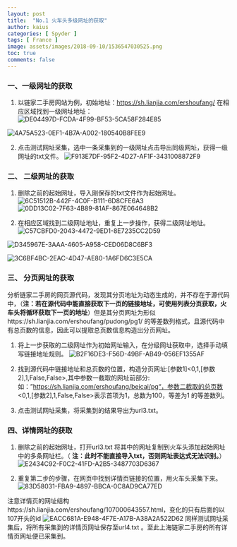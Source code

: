 ```yaml
---
layout: post
title:  "No.1 火车头多级网址的获取"
author: kaius
categories: [ Spyder ]
tags: [ France ]
image: assets/images/2018-09-10/1536547030525.png
toc: true
comments: false
---
```


### 一、一级网址的获取

1. 以链家二手房网站为例，初始地址：https://sh.lianjia.com/ershoufang/
在相应区域找到一级网址地址：
![DE04497D-FCDA-4F99-BF53-5CA58F284E85]({{site.baseurl}}/assets/images/2018-08-05/DE04497D-FCDA-4F99-BF53-5CA58F284E85.png)

![4A75A523-0EF1-4B7A-A002-180540B8FEE9]({{site.baseurl}}/assets/images/2018-08-05/4A75A523-0EF1-4B7A-A002-180540B8FEE9.png)


2. 点击测试网址采集，选中一条采集到的一级网址点击导出同级网址，获得一级网址的txt文件。
![F913E7DF-95F2-4D27-AF1F-3431008872F9]({{site.baseurl}}/assets/images/2018-08-05/F913E7DF-95F2-4D27-AF1F-3431008872F9.png)

### 二、 二级网址的获取

1.  删除之前的起始网址，导入刚保存的txt文件作为起始网址。
![6C51512B-442F-4C0F-B111-6D8CFE6A3]({{site.baseurl}}/assets/images/2018-08-05/6C51512B-442F-4C0F-B111-6D8CFE6A3C48.png)
![0DD13C02-7F63-4B89-81AF-867E064648B2]({{site.baseurl}}/assets/images/2018-08-05/0DD13C02-7F63-4B89-81AF-867E064648B2.png)

2. 在相应区域找到二级网址地址，重复上一步操作，获得二级网址地址。
![C57CBFD0-2043-4472-9ED1-8E7235CC2D59]({{site.baseurl}}/assets/images/2018-08-05/C57CBFD0-2043-4472-9ED1-8E7235CC2D59.png)


![D345967E-3AAA-4605-A958-CED06D8C6BF3]({{site.baseurl}}/assets/images/2018-08-05/D345967E-3AAA-4605-A958-CED06D8C6BF3.png)

![3C6BF4BC-2EAC-4D47-AE80-1A6FD6C3E5CA]({{site.baseurl}}/assets/images/2018-08-05/3C6BF4BC-2EAC-4D47-AE80-1A6FD6C3E5CA.png)

### 三、 分页网址的获取

分析链家二手房的网页源代码，发现其分页地址为动态生成的，并不存在于源代码中，（**注：若在源代码中能直接获取下一页的链接地址，可使用列表分页获取，火车头将循环获取下一页的地址**）但是其分页网址为形似https://sh.lianjia.com/ershoufang/pudong/pg1/ 的等差数列格式，且源代码中有总页数的信息，因此可以提取总页数信息构造出分页网址。

1. 将上一步获取的二级网址作为初始网址输入，在分级网址获取中，选择手动填写链接地址规则。
![B2F16DE3-F56D-49BF-AB49-056EF1355AF]({{site.baseurl}}/assets/images/2018-08-05/B2F16DE3-F56D-49BF-AB49-056EF1355AFC.png)

2. 找到源代码中链接地址和总页数的位置，构造分页网址:[参数1]<0,1,[参数2],1,False,False>,其中参数一截取的网址前部分:如：”https://sh.lianjia.com/ershoufang/beicai/pg“，参数二截取的总页数<0,1,[参数2],1,False,False>表示首项为1，总数为100，等差为1 的等差数列。
3. 点击测试网址采集，将采集到的结果导出为url3.txt。

### 四、详情网址的获取
1. 删除之前的起始网址，打开url3.txt 将其中的网址复制到火车头添加起始网址中的多条网址栏。（ **注：此时不能直接导入txt，否则网址表达式无法识别。**）
![E2434C92-F0C2-41FD-A2B5-3487703D6367]({{site.baseurl}}/assets/images/2018-08-05/E2434C92-F0C2-41FD-A2B5-3487703D6367.png)

2. 重复第二步的步骤，在网页中找到详情页链接的位置，用火车头采集下来。
![83D58031-FBA9-4897-BBCA-0C8AD9CA77ED]({{site.baseurl}}/assets/images/2018-08-05/83D58031-FBA9-4897-BBCA-0C8AD9CA77ED.png)

注意详情页的网址结构https://sh.lianjia.com/ershoufang/107000643557.html，变化的只有后面的以107开头的id
![EACC681A-E948-4F7E-A17B-A38A2A522D62]({{site.baseurl}}/assets/images/2018-08-05/EACC681A-E948-4F7E-A17B-A38A2A522D62.png)
同样测试网址采集后，将所有采集到的详情页网址保存至url4.txt 。至此上海链家二手房的所有详情页网址便已采集到。

